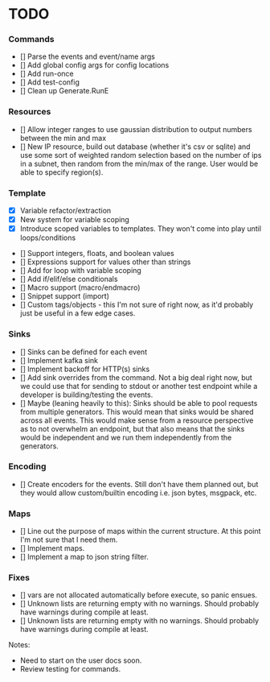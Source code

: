 # TODO

### Commands
* [] Parse the events and event/name args
* [] Add global config args for config locations
* [] Add run-once
* [] Add test-config
* [] Clean up Generate.RunE

### Resources
* [] Allow integer ranges to use gaussian distribution to output numbers between the min and max
* [] New IP resource, build out database (whether it's csv or sqlite) and use some sort of weighted random selection based on the number of ips in a subnet, then random from the min/max of the range.  User would be able to specify region(s).

### Template
* [x] Variable refactor/extraction
* [x] New system for variable scoping
* [x] Introduce scoped variables to templates.  They won't come into play until loops/conditions
* [] Support integers, floats, and boolean values
* [] Expressions support for values other than strings
* [] Add for loop with variable scoping
* [] Add if/elif/else conditionals
* [] Macro support (macro/endmacro)
* [] Snippet support (import)
* [] Custom tags/objects - this I'm not sure of right now, as it'd probably just be useful in a few edge cases.

### Sinks
* [] Sinks can be defined for each event
* [] Implement kafka sink
* [] Implement backoff for HTTP(s) sinks
* [] Add sink overrides from the command.  Not a big deal right now, but we could use that for sending to stdout or another test endpoint while a developer is building/testing the events.
* [] Maybe (leaning heavily to this): Sinks should be able to pool requests from multiple generators.  This would mean that sinks would be shared across all events.  This would make sense from a resource perspective as to not overwhelm an endpoint, but that also means that the sinks would be independent and we run them independently from the generators.

### Encoding
* [] Create encoders for the events.  Still don't have them planned out, but they would allow custom/builtin encoding i.e. json bytes, msgpack, etc.

### Maps
* [] Line out the purpose of maps within the current structure.  At this point I'm not sure that I need them.
* [] Implement maps.
* [] Implement a map to json string filter.

### Fixes
* [] vars are not allocated automatically before execute, so panic ensues.
* [] Unknown lists are returning empty with no warnings.  Should probably have warnings during compile at least.
* [] Unknown lists are returning empty with no warnings.  Should probably have warnings during compile at least.

Notes:

* Need to start on the user docs soon.
* Review testing for commands.
